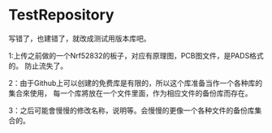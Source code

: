 # TestRepository

写错了，也建错了，就改成测试用版本库吧。


1:上传之前做的一个Nrf52832的板子，对应有原理图，PCB图文件，是PADS格式的。
防止流失了。

2：由于Github上可以创建的免费库是有限的，所以这个库准备当作一个各种库的集合來使用，
	每一个库將放在一个文件里面，作为相应文件的备份库而存在。
	
3：之后可能會慢慢的修改名称，说明等。会慢慢的更像一个各种文件的备份库集合的。



